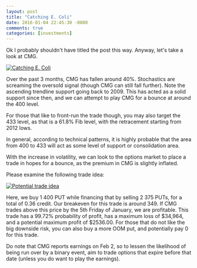```yaml
---
layout: post
title: "Catching E. Coli"
date: 2016-01-04 22:45:30 -0800
comments: true
categories: [investments]
---
```


Ok I probably shouldn't have titled the post this way. Anyway, let's take a look at CMG.

[![Catching E. Coli](/images/investments/2016-01-04_cmg_weekly.png)](/images/investments/2016-01-04_cmg_weekly.png)

Over the past 3 months, CMG has fallen around 40%. Stochastics are screaming the oversold signal (though CMG can still fall further). Note the ascending trendline support going back to 2009. This has acted as a solid support since then, and we can attempt to play CMG for a bounce at around the 400 level. 

For those that like to front-run the trade though, you may also target the 433 level, as that is a 61.8% Fib level, with the retracement starting from 2012 lows.

In general, according to technical patterns, it is highly probable that the area from 400 to 433 will act as some level of support or consolidation area. 

With the increase in volatility, we can look to the options market to place a trade in hopes for a bounce, as the premium in CMG is slightly inflated. 

Please examine the following trade idea:

[![Potential trade idea](/images/investments/2016-01-04_cmg_weekly_risk_graph.png)](/images/investments/2016-01-04_cmg_weekly_risk_graph.png)

Here, we buy 1 400 PUT while financing that by selling 2 375 PUTs, for a total of 0.36 credit. Our breakeven for this trade is around 349. If CMG trades above this price by the 5th Friday of January, we are profitable. This trade has a 99.72% probability of profit, has a maximum loss of $34,964, and a potential maximum profit of $2536.00. For those that do not like the big downside risk, you can also buy a more OOM put, and potentially pay 0 for this trade.

Do note that CMG reports earnings on Feb 2, so to lessen the likelihood of being run over by a binary event, aim to trade options that expire before that date (unless you do want to play the earnings).